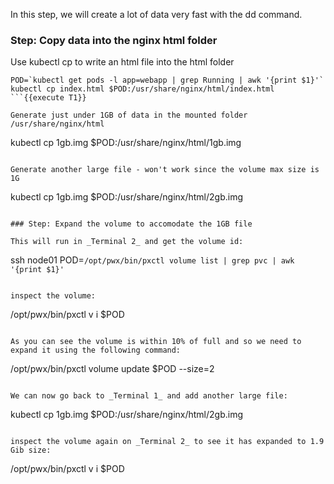 In this step, we will create a lot of data very fast with the dd command.

### Step: Copy data into the nginx html folder

Use kubectl cp to write an html file into the html folder
```
POD=`kubectl get pods -l app=webapp | grep Running | awk '{print $1}'`
kubectl cp index.html $POD:/usr/share/nginx/html/index.html
```{{execute T1}}

Generate just under 1GB of data in the mounted folder /usr/share/nginx/html

```
kubectl cp 1gb.img $POD:/usr/share/nginx/html/1gb.img
```{{execute T1}}

Generate another large file - won't work since the volume max size is 1G

```
kubectl cp 1gb.img $POD:/usr/share/nginx/html/2gb.img
```{{execute T1}}

### Step: Expand the volume to accomodate the 1GB file

This will run in _Terminal 2_ and get the volume id:
```
ssh node01
POD=`/opt/pwx/bin/pxctl volume list | grep pvc | awk '{print $1}'`
```{{execute T2}}

inspect the volume:
```
/opt/pwx/bin/pxctl v i $POD
```{{execute T2}}

As you can see the volume is within 10% of full and so we need to expand it using the following command:
```
/opt/pwx/bin/pxctl volume update $POD --size=2
```{{execute T2}}

We can now go back to _Terminal 1_ and add another large file:
```
kubectl cp 1gb.img $POD:/usr/share/nginx/html/2gb.img
```{{execute T1}}

inspect the volume again on _Terminal 2_ to see it has expanded to 1.9 Gib size:
```
/opt/pwx/bin/pxctl v i $POD
```{{execute T2}}

